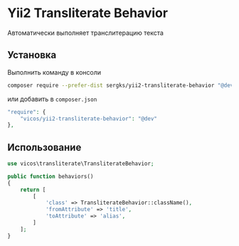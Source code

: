 # Yii2 Transliterate Behavior
Автоматически выполняет транслитерацию текста

## Установка
Выполнить команду в консоли
```bash
composer require --prefer-dist sergks/yii2-transliterate-behavior "@dev"
```

или добавить в `composer.json`
```php
"require": {
    "vicos/yii2-transliterate-behavior": "@dev"
},
```

## Использование
```php
use vicos\transliterate\TransliterateBehavior;

public function behaviors()
{
    return [
        [
            'class' => TransliterateBehavior::className(),
            'fromAttribute' => 'title',
            'toAttribute' => 'alias',
        ]
    ];
}
```